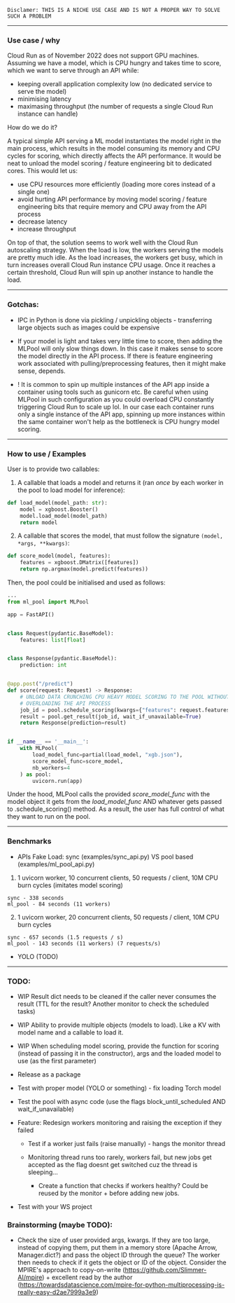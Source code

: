 `Disclamer: THIS IS A NICHE USE CASE AND IS NOT A PROPER WAY TO SOLVE SUCH A PROBLEM`

---

### Use case / why


Cloud Run as of November 2022 does not support GPU machines. Assuming we have a model, 
which is CPU hungry and takes time to score, which we want to serve through an API while:

- keeping overall application complexity low (no dedicated service to serve the model)
- minimising latency
- maximasing throughput (the number of requests a single Cloud Run instance can handle)

How do we do it?

A typical simple API serving a ML model instantiates the model right in the main process, which
results in the model consuming its memory and CPU cycles for scoring, which directly affects the API
performance. It would be neat to unload the model scoring / feature engineering bit to dedicated cores.
This would let us:
- use CPU resources more efficiently (loading more cores instead of a single one)
- avoid hurting API performance by moving model scoring / feature engineering bits that require memory and CPU away from the API process
- decrease latency
- increase throughput 


On top of that, the solution seems to work well with the Cloud Run autoscaling strategy. When 
the load is low, the workers serving the models are pretty much idle. As the load increases,
the workers get busy, which in turn increases overall Cloud Run instance CPU usage. Once
it reaches a certain threshold, Cloud Run will spin up another instance to handle the load.

---

### Gotchas:

- IPC in Python is done via pickling / unpickling objects - transferring large objects such as images
could be expensive

- If your model is light and takes very little time to score, then adding the MLPool will
only slow things down. In this case it makes sense to score the model directly in the API process. 
If there is feature engineering work associated with pulling/preprocessing features, then
it might make sense, depends. 

- ! It is common to spin up multiple instances of the API app inside a container using tools such as
gunicorn etc. Be careful when using MLPool in such configuration as you could overload CPU constantly triggering
Cloud Run to scale up lol. In our case each container runs only a single instance of the API app, spinning up more instances
within the same container won't help as the bottleneck is CPU hungry model scoring.

---


### How to use / Examples

User is to provide two callables:

1. A callable that loads a model and returns it (ran _once_ by each worker in the pool to load model for inference):

```python
def load_model(model_path: str):
    model = xgboost.Booster()
    model.load_model(model_path)
    return model
```

2. A callable that scores the model, that must follow the signature `(model, *args, **kwargs)`:

```python
def score_model(model, features):
    features = xgboost.DMatrix([features])
    return np.argmax(model.predict(features))
```

Then, the pool could be initialised and used as follows:

```python
...
from ml_pool import MLPool

app = FastAPI()


class Request(pydantic.BaseModel):
    features: list[float]


class Response(pydantic.BaseModel):
    prediction: int


@app.post("/predict")
def score(request: Request) -> Response:
    # UNLOAD DATA CRUNCHING CPU HEAVY MODEL SCORING TO THE POOL WITHOUT
    # OVERLOADING THE API PROCESS
    job_id = pool.schedule_scoring(kwargs={"features": request.features})
    result = pool.get_result(job_id, wait_if_unavailable=True)
    return Response(prediction=result)


if __name__ == '__main__':
    with MLPool(
        load_model_func=partial(load_model, "xgb.json"),
        score_model_func=score_model,
        nb_workers=4
    ) as pool:
        uvicorn.run(app)
```

Under the hood, MLPool calls the provided _score_model_func_ with the model object it gets from the 
_load_model_func_ AND whatever gets passed to .schedule_scoring() method. As a result, 
the user has full control of what they want to run on the pool.


--- 

### Benchmarks

- APIs Fake Load: sync (examples/sync_api.py) VS pool based (examples/ml_pool_api.py)

1. 1 uvicorn worker, 10 concurrent clients, 50 requests / client, 10M CPU burn cycles (imitates model scoring)

```
sync - 338 seconds
ml_pool - 84 seconds (11 workers)
```

2. 1 uvicorn worker, 20 concurrent clients, 50 requests / client, 10M CPU burn cycles
```
sync - 657 seconds (1.5 requests / s)
ml_pool - 143 seconds (11 workers) (7 requests/s)
```


- YOLO (TODO)


---


### TODO:

- WIP Result dict needs to be cleaned if the caller never consumes the result (TTL for the result? Another monitor to check the scheduled tasks)

- WIP Ability to provide multiple objects (models to load). Like a KV with model name and a callable to load it.

- WIP When scheduling model scoring, provide the function for scoring (instead of passing it in the constructor), args and
the loaded model to use (as the first parameter)

- Release as a package

- Test with proper model (YOLO or something) - fix loading Torch model

- Test the pool with async code (use the flags block_until_scheduled AND wait_if_unavailable)

- Feature: Redesign workers monitoring and raising the exception if they failed

  - Test if a worker just fails (raise manually) - hangs the monitor thread

  - Monitoring thread runs too rarely, workers fail, but new jobs get accepted as the flag doesnt get switched cuz the thread is sleeping...
      - Create a function that checks if workers healthy? Could be reused by the monitor + before
    adding new jobs.

- Test with your WS project


### Brainstorming (maybe TODO):

- Check the size of user provided args, kwargs. If they are too large, instead of copying them, put them in a memory store (Apache Arrow, Manager.dict?)
and pass the object ID through the queue? The worker then needs to check if it gets the object or ID of the object.
Consider the MPIRE's approach to copy-on-write (https://github.com/Slimmer-AI/mpire) + excellent read by the author (https://towardsdatascience.com/mpire-for-python-multiprocessing-is-really-easy-d2ae7999a3e9)